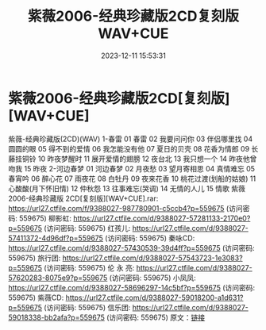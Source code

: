 ﻿---
title: 紫薇2006-经典珍藏版2CD复刻版WAV+CUE
date: 2023-12-11 15:53:31
categories: WAV车载音乐、镜像
tags: 华语中文
---
# 紫薇2006-经典珍藏版2CD[复刻版][WAV+CUE]

紫薇-经典珍藏版(2CD)(WAV)
1-春雷
01 春雷
02 我要问问你
03 伴侣哪里找
04 圆圆的眼
05 得不到的爱情
06 我怎能没有他
07 夏日的贝壳
08 花香为情郎
09 长藤挂铜铃
10 昨夜梦醒时
11 展开爱情的翅膀
12 夜台北
13 我只想一个
14 昨夜他曾吻我
15 昨夜
2-河边春梦
01 河边春梦
02 月夜愁
03 望月寄相思
04 真情难忘
05 春宵吟
06 醉心花
07 雨夜花
08 白牡丹
09 夜来花香
10 桃花过渡(划船的姑娘)
11 心酸酸(月下怀旧情)
12 仲秋怨
13 往事难忘(哭调)
14 无情的人儿
15 情歌
紫薇2006-经典珍藏版 2CD[复刻版][WAV+CUE].rar: https://url27.ctfile.com/f/9388027-987780901-c5ccb4?p=559675
(访问密码: 559675)
柳影虹: https://url27.ctfile.com/d/9388027-57281133-2170e0?p=559675
(访问密码: 559675)
红孩儿: https://url27.ctfile.com/d/9388027-57411372-4d96df?p=559675
(访问密码: 559675)
秦咏CD: https://url27.ctfile.com/d/9388027-57430539-39d4ff?p=559675
(访问密码: 559675)
旅行团: https://url27.ctfile.com/d/9388027-57543723-1e3083?p=559675
(访问密码: 559675)
伦 永 亮: https://url27.ctfile.com/d/9388027-57620283-8075e9?p=559675
(访问密码: 559675)
小凤凤: https://url27.ctfile.com/d/9388027-58696297-14c5bf?p=559675
(访问密码: 559675)
紫薇CD: https://url27.ctfile.com/d/9388027-59018200-a1d631?p=559675
(访问密码: 559675)
信乐团: https://url27.ctfile.com/d/9388027-59018338-bb2afa?p=559675
(访问密码: 559675)
原文：[链接](https://blog.sina.com.cn/s/blog_1647c7e76010313x5.html)